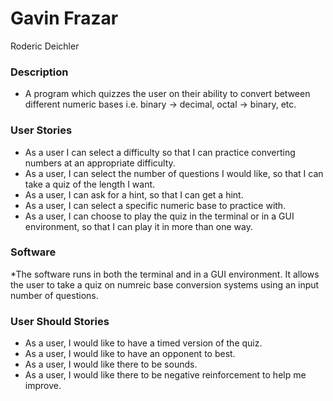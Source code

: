 # Gavin Frazar

Roderic Deichler

### Description

  * A program which quizzes the user on their ability to convert between different numeric bases i.e. binary -> decimal, octal -> binary, etc.

### User Stories

  * As a user I can select a difficulty so that I can practice converting numbers at an appropriate difficulty.
  * As a user, I can select the number of questions I would like, so that I can take a quiz of the length I want.
  * As a user, I can ask for a hint, so that I can get a hint.
  * As a user, I can select a specific numeric base to practice with.
  * As a user, I can choose to play the quiz in the terminal or in a GUI environment, so that I can play it in more than one way.
  
### Software
  *The software runs in both the terminal and in a GUI environment. It allows the user to take a quiz on numreic base conversion systems using an input number of questions.
   
### User Should Stories
  * As a user, I would like to have a timed version of the quiz.
  * As a user, I would like to have an opponent to best.
  * As a user, I would like there to be sounds.
  * As a user, I would like there to be negative reinforcement to help me improve.
   

